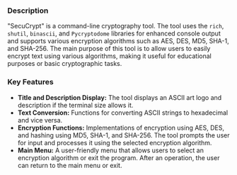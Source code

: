 ### Description
"SecuCrypt" is a command-line cryptography tool. The tool uses the `rich`, `shutil`, `binascii`, and `Pycryptodome` libraries for enhanced console output and supports various encryption algorithms such as AES, DES, MD5, SHA-1, and SHA-256. The main purpose of this tool is to allow users to easily encrypt text using various algorithms, making it useful for educational purposes or basic cryptographic tasks.

### Key Features
- **Title and Description Display:** The tool displays an ASCII art logo and description if the terminal size allows it.
- **Text Conversion:** Functions for converting ASCII strings to hexadecimal and vice versa.
- **Encryption Functions:** Implementations of encryption using AES, DES, and hashing using MD5, SHA-1, and SHA-256. The tool prompts the user for input and processes it using the selected encryption algorithm.
- **Main Menu:** A user-friendly menu that allows users to select an encryption algorithm or exit the program. After an operation, the user can return to the main menu or exit.
